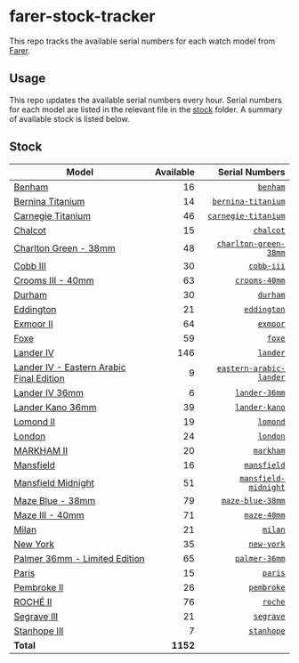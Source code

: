 # farer-stock-tracker

This repo tracks the available serial numbers for each watch model from [Farer](https://farer.com).

## Usage

This repo updates the available serial numbers every hour. Serial numbers for each model are listed in the relevant file in the [stock](./stock) folder. A summary of available stock is listed below.

## Stock

| Model | Available | Serial Numbers |
| ----- | --------: | -------------: |
| [Benham](https://usd.farer.com/products/benham) | 16 | [`benham`](./stock/benham) |
| [Bernina Titanium](https://usd.farer.com/products/bernina-titanium) | 14 | [`bernina-titanium`](./stock/bernina-titanium) |
| [Carnegie Titanium](https://usd.farer.com/products/carnegie-titanium) | 46 | [`carnegie-titanium`](./stock/carnegie-titanium) |
| [Chalcot](https://usd.farer.com/products/chalcot) | 15 | [`chalcot`](./stock/chalcot) |
| [Charlton Green - 38mm](https://usd.farer.com/products/charlton-green-38mm) | 48 | [`charlton-green-38mm`](./stock/charlton-green-38mm) |
| [Cobb III](https://usd.farer.com/products/cobb-iii) | 30 | [`cobb-iii`](./stock/cobb-iii) |
| [Crooms III - 40mm](https://usd.farer.com/products/crooms-40mm) | 63 | [`crooms-40mm`](./stock/crooms-40mm) |
| [Durham](https://usd.farer.com/products/durham) | 30 | [`durham`](./stock/durham) |
| [Eddington](https://usd.farer.com/products/eddington) | 21 | [`eddington`](./stock/eddington) |
| [Exmoor II](https://usd.farer.com/products/exmoor) | 64 | [`exmoor`](./stock/exmoor) |
| [Foxe](https://usd.farer.com/products/foxe) | 59 | [`foxe`](./stock/foxe) |
| [Lander IV](https://usd.farer.com/products/lander) | 146 | [`lander`](./stock/lander) |
| [Lander IV - Eastern Arabic Final Edition](https://usd.farer.com/products/eastern-arabic-lander) | 9 | [`eastern-arabic-lander`](./stock/eastern-arabic-lander) |
| [Lander IV 36mm](https://usd.farer.com/products/lander-36mm) | 6 | [`lander-36mm`](./stock/lander-36mm) |
| [Lander Kano 36mm](https://usd.farer.com/products/lander-kano) | 39 | [`lander-kano`](./stock/lander-kano) |
| [Lomond II](https://usd.farer.com/products/lomond) | 19 | [`lomond`](./stock/lomond) |
| [London](https://usd.farer.com/products/london) | 24 | [`london`](./stock/london) |
| [MARKHAM II](https://usd.farer.com/products/markham) | 20 | [`markham`](./stock/markham) |
| [Mansfield](https://usd.farer.com/products/mansfield) | 16 | [`mansfield`](./stock/mansfield) |
| [Mansfield Midnight](https://usd.farer.com/products/mansfield-midnight) | 51 | [`mansfield-midnight`](./stock/mansfield-midnight) |
| [Maze Blue - 38mm](https://usd.farer.com/products/maze-blue-38mm) | 79 | [`maze-blue-38mm`](./stock/maze-blue-38mm) |
| [Maze III - 40mm](https://usd.farer.com/products/maze-40mm) | 71 | [`maze-40mm`](./stock/maze-40mm) |
| [Milan](https://usd.farer.com/products/milan) | 21 | [`milan`](./stock/milan) |
| [New York](https://usd.farer.com/products/new-york) | 35 | [`new-york`](./stock/new-york) |
| [Palmer 36mm - Limited Edition](https://usd.farer.com/products/palmer-36mm) | 65 | [`palmer-36mm`](./stock/palmer-36mm) |
| [Paris](https://usd.farer.com/products/paris) | 15 | [`paris`](./stock/paris) |
| [Pembroke II](https://usd.farer.com/products/pembroke) | 26 | [`pembroke`](./stock/pembroke) |
| [ROCHÉ II](https://usd.farer.com/products/roche) | 76 | [`roche`](./stock/roche) |
| [Segrave III](https://usd.farer.com/products/segrave) | 21 | [`segrave`](./stock/segrave) |
| [Stanhope III](https://usd.farer.com/products/stanhope) | 7 | [`stanhope`](./stock/stanhope) |
| **Total** | **1152** | |

